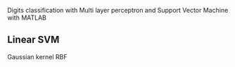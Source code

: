 Digits classification with Multi layer perceptron and Support Vector Machine with MATLAB


Linear SVM
-
Gaussian kernel RBF